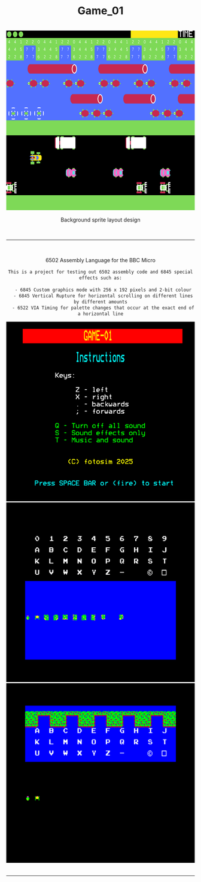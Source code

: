 <br />
<div align="center">
  <h1>Game_01</h1>
  <br>
  <a href="https://github.com/simonamoore/game_01">
    <img src="images/design_01.png" alt="design" width="640" height="480">
  </a>
  <p align="center">
    Background sprite layout design
  </p>
  <br><hr><br>
  <p align="center">
    6502 Assembly Language for the BBC Micro

    This is a project for testing out 6502 assembly code and 6845 special effects such as:
    
      - 6845 Custom graphics mode with 256 x 192 pixels and 2-bit colour
      - 6845 Vertical Rupture for horizontal scrolling on different lines by different amounts
      - 6522 VIA Timing for palette changes that occur at the exact end of a horizontal line
  </p>
</div>
<div align="center">
  <a href="https://github.com/simonamoore/game_01">
    <img src="images/screenshot_01.png" alt="design" width="640" height="480">
  </a>
  <a href="https://github.com/simonamoore/game_01">
    <img src="images/screenshot_02.png" alt="design" width="640" height="480">
  </a>
  <a href="https://github.com/simonamoore/game_01">
    <img src="images/screenshot_03.png" alt="design" width="640" height="480">
  </a>
</div>
<br><hr><br>